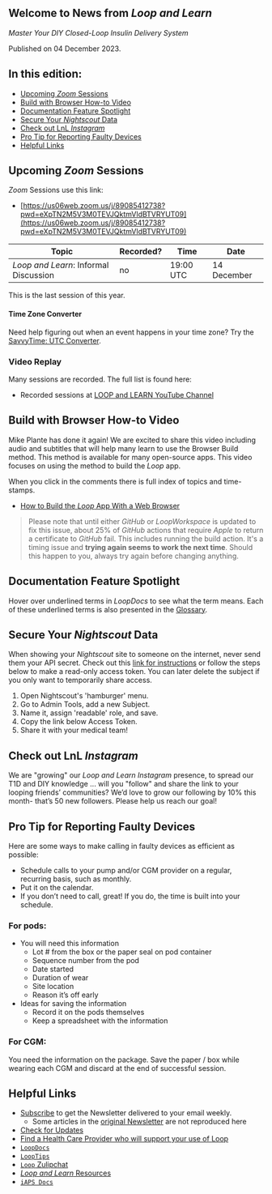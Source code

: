 ## Welcome to News from&nbsp;_<span translate="no">Loop and Learn</span>_

_Master Your DIY Closed-Loop Insulin Delivery System_

Published on 04 December 2023.

## In this edition:

* [Upcoming *Zoom* Sessions](#upcoming-zoom-sessions)
* [Build with Browser How-to Video](#build-with-browser-how-to-video)
* [Documentation Feature Spotlight](#documentation-feature-spotlight)
* [Secure Your *Nightscout* Data](#secure-your-nightscout-data)
* [Check out LnL *Instagram*](#check-out-lnl-instagram)
* [Pro Tip for Reporting Faulty Devices](#pro-tip-for-reporting-faulty-devices)
* [Helpful Links](#helpful-links)

## Upcoming *Zoom* Sessions

*Zoom* Sessions use this link:

* [https://us06web.zoom.us/j/89085412738?pwd=eXpTN2M5V3M0TEVJQktmVldBTVRYUT09](https://us06web.zoom.us/j/89085412738?pwd=eXpTN2M5V3M0TEVJQktmVldBTVRYUT09)

| Topic | Recorded? | Time | Date |
| - | - | - | - |
| _<span translate="no">Loop and Learn</span>_: Informal Discussion | no | 19:00 UTC | 14 December |

This is the last session of this year.

#### Time Zone Converter

Need help figuring out when an event happens in your time zone? Try the [SavvyTime: UTC Converter](https://savvytime.com/converter/utc).

### Video Replay

Many sessions are recorded. The full list is found here:

* Recorded sessions at&nbsp;[<span translate="no">LOOP and LEARN</span>&nbsp;YouTube Channel](https://www.youtube.com/c/loopandlearn)

## Build with Browser How-to Video

Mike Plante has done it again! We are excited to share this video including audio and subtitles that will help many learn to use the Browser Build method. This method is available for many open-source apps. This video focuses on using the method to build the *Loop* app.

When you click in the comments there is full index of topics and time-stamps.

* [How to Build the *Loop* App With a Web Browser](https://www.youtube.com/watch?v=kiu5ho0MTW8)

> Please note that until either *GitHub* or *LoopWorkspace* is updated to fix this issue, about 25% of *GitHub* actions that require *Apple* to return a certificate to *GitHub* fail. This includes running the build action. It's a timing issue and **trying again seems to work the next time**. Should this happen to you, always try again before changing anything.

## Documentation Feature Spotlight

Hover over underlined terms in&nbsp;_<span translate="no">LoopDocs</span>_&nbsp;to see what the term means. Each of these underlined terms is also presented in the [Glossary](https://loopkit.github.io/loopdocs/faqs/glossary/).

## Secure Your *Nightscout* Data

When showing your *Nightscout* site to someone on the internet, never send them your API secret. Check out this [link for instructions](https://nightscout.github.io/nightscout/security/#create-a-token) or follow the steps below to make a read-only access token. You can later delete the subject if you only want to temporarily share access.

1. Open Nightscout's 'hamburger' menu.
1. Go to Admin Tools, add a new Subject.
1. Name it, assign 'readable' role, and save.
1. Copy the link below Access Token.
1. Share it with your medical team!

## Check out LnL *Instagram*

We are "growing" our&nbsp;_<span translate="no">Loop and Learn</span>_&nbsp;*Instagram* presence, to spread our T1D and DIY knowledge ... will you "follow" and share the link to your looping friends’ communities? We’d love to grow our following by 10% this month- that’s 50 new followers. Please help us reach our goal!

## Pro Tip for Reporting Faulty Devices

Here are some ways to make calling in faulty devices as efficient as possible:

* Schedule calls to your pump and/or CGM provider on a regular, recurring basis, such as monthly. 
* Put it on the calendar. 
* If you don’t need to call, great! If you do, the time is built into your schedule.

### For pods:
* You will need this information
    * Lot # from the box or the paper seal on pod container
    * Sequence number from the pod
    * Date started
    * Duration of wear
    * Site location
    * Reason it’s off early
* Ideas for saving the information
    * Record it on the pods themselves
    * Keep a spreadsheet with the information

### For CGM:

You need the information on the package. Save the paper / box while wearing each CGM and discard at the end of successful session.

## Helpful Links

* [Subscribe](https://www.loopandlearn.org/newsletter-signup/) to get the Newsletter delivered to your email weekly.
    * Some articles in the [original Newsletter](https://www.loopandlearn.org/2022/10/19/loop-and-learn-newsletter/) are not reproduced here
* [Check for Updates](https://www.loopandlearn.org/version-updates/)
* [Find a Health Care Provider who will support your use of&nbsp;<span translate="no">Loop</span>](https://www.loopandlearn.org/hcp-recommendations/)
* [`LoopDocs`](https://loopkit.github.io/loopdocs/)
* [`LoopTips`](https://loopkit.github.io/looptips/)
* [`Loop` Zulipchat](https://loop.zulipchat.com/)
* [_<span translate="no">Loop and Learn</span>_&nbsp;Resources](https://www.loopandlearn.org/resources/)
* [`iAPS Docs`](https://iaps.readthedocs.io/en/main/)


